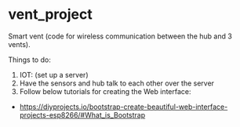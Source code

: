 # vent_project
Smart vent (code for wireless communication between the hub and 3 vents).

Things to do:
1. IOT: (set up a server)
2. Have the sensors and hub talk to each other over the server 
3. Follow below tutorials for creating the Web interface:
- https://diyprojects.io/bootstrap-create-beautiful-web-interface-projects-esp8266/#What_is_Bootstrap
